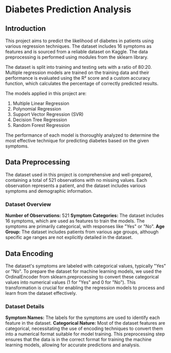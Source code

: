 # Diabetes Prediction Analysis 
## Introduction
This project aims to predict the likelihood of diabetes in patients using various regression techniques. The dataset includes 16 symptoms as features and is sourced from a reliable dataset on Kaggle. The data preprocessing is performed using modules from the sklearn library.

The dataset is split into training and testing sets with a ratio of 80:20. Multiple regression models are trained on the training data and their performance is evaluated using the R² score and a custom accuracy function, which calculates the percentage of correctly predicted results.

The models applied in this project are:

1. Multiple Linear Regression
2. Polynomial Regression
3. Support Vector Regression (SVR)
4. Decision Tree Regression
5. Random Forest Regression

The performance of each model is thoroughly analyzed to determine the most effective technique for predicting diabetes based on the given symptoms.
## Data Preprocessing
The dataset used in this project is comprehensive and well-prepared, containing a total of 521 observations with no missing values. Each observation represents a patient, and the dataset includes various symptoms and demographic information.

### Dataset Overview
**Number of Observations:** 521
**Symptom Categories:** The dataset includes 16 symptoms, which are used as features to train the models. The symptoms are primarily categorical, with responses like "Yes" or "No".
**Age Group:** The dataset includes patients from various age groups, although specific age ranges are not explicitly detailed in the dataset.

## Data Encoding
The dataset's symptoms are labeled with categorical values, typically "Yes" or "No". To prepare the dataset for machine learning models, we used the OrdinalEncoder from sklearn.preprocessing to convert these categorical values into numerical values (1 for "Yes" and 0 for "No"). This transformation is crucial for enabling the regression models to process and learn from the dataset effectively.

### Dataset Details
**Symptom Names:** The labels for the symptoms are used to identify each feature in the dataset.
**Categorical Nature:** Most of the dataset features are categorical, necessitating the use of encoding techniques to convert them into a numerical format suitable for model training.
This preprocessing step ensures that the data is in the correct format for training the machine learning models, allowing for accurate predictions and analysis.



